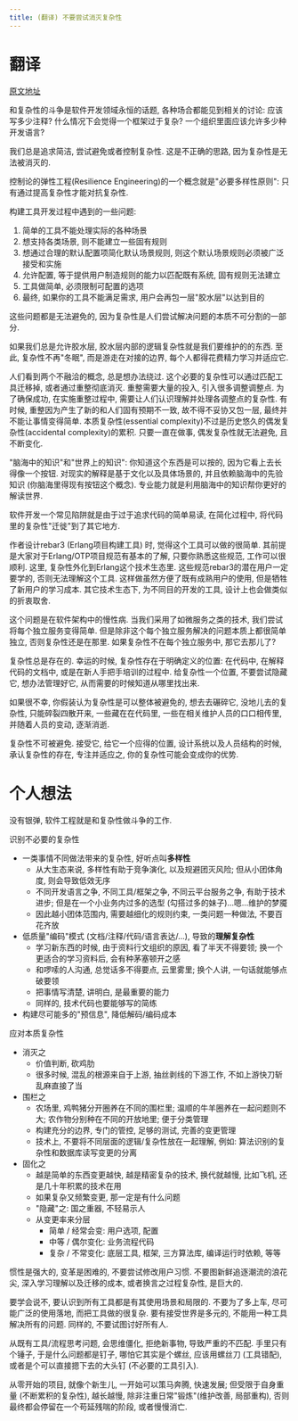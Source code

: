 ```yaml
---
title: (翻译) 不要尝试消灭复杂性
---
```


# 翻译

[原文地址](https://ferd.ca/complexity-has-to-live-somewhere.html)

和复杂性的斗争是软件开发领域永恒的话题, 各种场合都能见到相关的讨论:
应该写多少注释? 什么情况下会觉得一个框架过于复杂? 一个组织里面应该允许多少种开发语言?

我们总是追求简洁, 尝试避免或者控制复杂性. 这是不正确的思路, 因为复杂性是无法被消灭的.

控制论的弹性工程(Resilience Engineering)的一个概念就是"必要多样性原则":
只有通过提高复杂性才能对抗复杂性.

构建工具开发过程中遇到的一些问题:
1. 简单的工具不能处理实际的各种场景
2. 想支持各类场景, 则不能建立一些固有规则
3. 想通过合理的默认配置项简化默认场景规则, 则这个默认场景规则必须被广泛接受和实施
4. 允许配置, 等于提供用户制造规则的能力以匹配既有系统, 固有规则无法建立
5. 工具做简单, 必须限制可配置的选项
6. 最终, 如果你的工具不能满足需求, 用户会再包一层"胶水层"以达到目的

这些问题都是无法避免的, 因为复杂性是人们尝试解决问题的本质不可分割的一部分.

如果我们总是允许胶水层, 胶水层内部的逻辑复杂性就是我们要维护的的东西.
至此, 复杂性不再"冬眠", 而是游走在对接的边界, 每个人都得花费精力学习并适应它.

人们看到两个不融洽的概念, 总是想办法绕过.
这个必要的复杂性可以通过匹配工具迁移掉, 或者通过重整彻底消灭.
重整需要大量的投入, 引入很多调整调整点.
为了确保成功, 在实施重整过程中, 需要让人们认识理解并处理各调整点的复杂性.
有时候, 重整因为产生了新的和人们固有预期不一致, 故不得不妥协又包一层, 最终并不能让事情变得简单.
本质复杂性(essential complexity)不过是历史悠久的偶发复杂性(accidental complexity)的累积.
只要一直在做事, 偶发复杂性就无法避免, 且不断变化.

"脑海中的知识"和"世界上的知识": 你知道这个东西是可以按的, 因为它看上去长得像一个按钮.
对现实的解释是基于文化以及具体场景的, 并且依赖脑海中的先验知识 (你脑海里得现有按钮这个概念).
专业能力就是利用脑海中的知识帮你更好的解读世界.

软件开发一个常见陷阱就是由于过于追求代码的简单易读, 在简化过程中, 将代码里的复杂性"迁徙"到了其它地方.

作者设计rebar3 (Erlang项目构建工具) 时, 觉得这个工具可以做的很简单.
其前提是大家对于Erlang/OTP项目规范有基本的了解, 只要你熟悉这些规范, 工作可以很顺利.
这里, 复杂性外化到Erlang这个技术生态里.
这些规范rebar3的潜在用户一定要学的, 否则无法理解这个工具.
这样做虽然方便了既有成熟用户的使用, 但是牺牲了新用户的学习成本.
其它技术生态下, 为不同目的开发的工具, 设计上也会做类似的折衷取舍.

这个问题是在软件架构中的慢性病.
当我们采用了如微服务之类的技术, 我们尝试将每个独立服务变得简单.
但是除非这个每个独立服务解决的问题本质上都很简单独立, 否则复杂性还是在那里.
如果复杂性不在每个独立服务中, 那它去那儿了?

复杂性总是存在的. 幸运的时候, 复杂性存在于明确定义的位置:
在代码中, 在解释代码的文档中, 或是在新人手把手培训的过程中.
给复杂性一个位置, 不要尝试隐藏它, 想办法管理好它, 从而需要的时候知道从哪里找出来.

如果很不幸, 你假装认为复杂性是可以整体被避免的, 想去去碾碎它,
没地儿去的复杂性, 只能碎裂四散开来,
一些藏在在代码里, 一些在相关维护人员的口口相传里, 并随着人员的变动, 逐渐消逝.

复杂性不可被避免. 接受它, 给它一个应得的位置, 设计系统以及人员结构的时候, 承认复杂性的存在, 专注并适应之, 你的复杂性可能会变成你的优势.

# 个人想法

没有银弹, 软件工程就是和复杂性做斗争的工作.

识别不必要的复杂性
- 一类事情不同做法带来的复杂性, 好听点叫**多样性**
    - 从大生态来说, 多样性有助于竞争演化, 以及规避团灭风险; 但从小团体角度, 则会导致低效无序
    - 不同开发语言之争, 不同工具/框架之争, 不同云平台服务之争, 有助于技术进步; 但是在一个小业务内过多的选型 (勾搭过多的妹子)...嗯...维护的梦魇
    - 因此越小团体范围内, 需要越细化的规则约束, 一类问题一种做法, 不要百花齐放
- 低质量"编码"模式 (文档/注释/代码/语言表达/...), 导致的**理解复杂性**
    - 学习新东西的时候, 由于资料行文组织的原因, 看了半天不得要领; 换一个更适合的学习资料后, 会有种茅塞顿开之感
    - 和啰嗦的人沟通, 总觉话多不得要点, 云里雾里; 换个人讲, 一句话就能够点破要领
    - 把事情写清楚, 讲明白, 是最重要的能力
    - 同样的, 技术代码也要能够写的简练
- 构建尽可能多的"预信息", 降低解码/编码成本

应对本质复杂性
- 消灭之
    - 价值判断, 砍鸡肋
    - 很多时候, 混乱的根源来自于上游, 抽丝剥线的下游工作, 不如上游快刀斩乱麻直接了当
- 围栏之
    - 农场里, 鸡鸭猪分开圈养在不同的围栏里; 温顺的牛羊圈养在一起问题则不大; 农作物分别种在不同的开放地里; 便于分类管理
    - 构建充分的边界, 专门的管控, 足够的测试, 完善的变更管理
    - 技术上, 不要将不同层面的逻辑/复杂性放在一起理解, 例如: 算法识别的复杂性和数据库读写变更的分离
- 固化之
    - 越是简单的东西变更越快, 越是精密复杂的技术, 换代就越慢, 比如飞机, 还是几十年积累的技术在用
    - 如果复杂又频繁变更, 那一定是有什么问题
    - "隐藏"之: 国之重器, 不轻易示人
    - 从变更率来分层
        - 简单 / 经常会变: 用户选项, 配置
        - 中等 / 偶尔变化: 业务流程代码
        - 复杂 / 不常变化: 底层工具, 框架, 三方算法库, 编译运行时依赖, 等等

惯性是强大的, 变革是困难的, 不要尝试修改用户习惯.
不要图新鲜追逐潮流的浪花尖, 深入学习理解以及迁移的成本, 或者换言之过程复杂性, 是巨大的.

要学会说不, 要认识到所有工具都是有其使用场景和局限的.
不要为了多上车, 尽可能广泛的使用落地, 而把工具做的很复杂.
要有接受世界是多元的, 不能用一种工具解决所有的问题.
同样的, 不要试图讨好所有人.

从既有工具/流程思考问题, 会思维僵化, 拒绝新事物, 导致严重的不匹配.
手里只有个锤子, 于是什么问题都是钉子, 哪怕它其实是个螺丝, 应该用螺丝刀 (工具错配), 或者是个可以直接摁下去的大头钉 (不必要的工具引入).

从零开始的项目, 就像个新生儿, 一开始可以策马奔腾, 快速发展;
但受限于自身重量 (不断累积的复杂性), 越长越慢, 除非注重日常"锻炼"(维护改善, 局部重构), 否则最终都会停留在一个苟延残喘的阶段, 或者慢慢消亡.